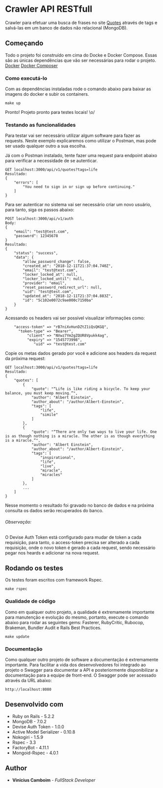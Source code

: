 # Crawler API RESTfull

Crawler para efetuar uma busca de frases no site [Quotes](http://quotes.toscrape.com/) através de tags e salvá-las em um banco de dados não relacional (MongoDB).

## Começando

Todo o projeto foi construído em cima do Docke e Docker Compose. Essas são as únicas dependências que vão ser necessárias para rodar o projeto.
[Docker](https://docs.docker.com/install/linux/docker-ce/ubuntu/) 
[Docker Composer](https://docs.docker.com/compose/install/)

### Como executá-lo

Com as dependências instaladas rode o comando abaixo para baixar as imagens do docker e subir os containers.
```
make up
```
Pronto! Projeto pronto para testes locais! \o/

### Testando as funcionalidades

Para testar vai ser necessário utilizar algum software para fazer as requests. Neste exemplo explicaremos como utilizar o Postman, mas pode ser usado qualquer outro a sua escolha.

Já com o Postman instalado, tente fazer uma request para endpoint abaixo para verificar a necessidade de se autenticar.

```
GET localhost:3000/api/v1/quotes?tags=life
Resultado:
{
    "errors": [
        "You need to sign in or sign up before continuing."
    ]
}
```

Para ser autenticar no sistema vai ser necessário criar um novo usuário, para tanto, siga os passos abaixo:

```
POST localhost:3000/api/v1/auth
Body:
{
	"email": "test@test.com",
	"password": 12345678
}
Resultado:
{
    "status": "success",
    "data": {
        "allow_password_change": false,
        "created_at": "2018-12-11T21:37:04.740Z",
        "email": "test@test.com",
        "locker_locked_at": null,
        "locker_locked_until": null,
        "provider": "email",
        "reset_password_redirect_url": null,
        "uid": "test@test.com",
        "updated_at": "2018-12-11T21:37:04.883Z",
        "id": "5c102e0072c9ae000c7150ba"
    }
}
```
Acessando os headers vai ser possível visualizar informações como: 
```
    "access-token" => "rB7niXvHunDZtZ1iQsQKGQ",
      "token-type" => "Bearer",
          "client" => "NVwz7Ym2gZQUR8Vpukk4ag",
          "expiry" => "1545773998",
             "uid" => "test@test.com"
```
Copie os metas dados gerado por você e adicione aos headers da request da próxima request:
```
GET localhost:3000/api/v1/quotes?tags=life
Resultado:
{
    "quotes": [
        {
            "quote": "“Life is like riding a bicycle. To keep your balance, you must keep moving.”",
            "author": "Albert Einstein",
            "author_about": "/author/Albert-Einstein",
            "tags": [
                "life",
                "simile"
            ]
        },
        {
            "quote": "“There are only two ways to live your life. One is as though nothing is a miracle. The other is as though everything is a miracle.”",
            "author": "Albert Einstein",
            "author_about": "/author/Albert-Einstein",
            "tags": [
                "inspirational",
                "life",
                "live",
                "miracle",
                "miracles"
            ]
        },
        ...
    ]
}
```
Nesse momento o resultado foi gravado no banco de dados e na próxima consulta os dados serão recuperados do banco.

###### Observação:
O Devise Auth Token está configurado para mudar de token a cada requisição, para tanto, o access-token precisa ser alterado a cada requisição, onde o novo token é gerado a cada request, sendo necessário pegar nos heards e adicionar na nova request.

## Rodando os testes
Os testes foram escritos com framework Rspec.

```
make rspec
```

### Qualidade de código
Como em qualquer outro projeto, a qualidade é extremamente importante para manutenção e evolução do mesmo, portanto, execute o comando abaixo para rodar as seguintes gems: Fasterer, RubyCritic, Rubocop, Brakeman, Bundler Audit e Rails Best Practices.

```
make update
```

### Documentação

Como qualquer outro projeto de software a documentação é extremamente importante. Para facilitar a vida dos desenvolvedores foi integrado ao projeto o Swagger para documentar a API e posteriormente disponibilizar a documentação para a equipe de front-end. O Swagger pode ser acessado através da URL abaixo:

```
http://localhost:8080
```

## Desenvolvido com

* Ruby on Rails - 5.2.2
* MongoDB - 7.0.2
* Devise Auth Token - 1.0.0
* Active Model Serializer - 0.10.8
* Nokogiri - 1.5.9
* Rspec - 3.3
* FactoryBot - 4.11.1
* Mongoid-Rspec - 4.0.1

## Author

* **Vinicius Camboim** - *FullStack Developer*